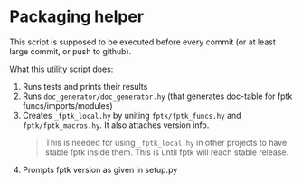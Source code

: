 
# Packaging helper

This script is supposed to be executed before every commit (or at least large commit, or push to github).

What this utility script does:
1. Runs tests and prints their results
2. Runs `doc_generator/doc_generator.hy` (that generates doc-table for fptk funcs/imports/modules)
3. Creates `_fptk_local.hy` by uniting `fptk/fptk_funcs.hy` and `fptk/fptk_macros.hy`. It also attaches version info.
   > This is needed for using `_fptk_local.hy` in other projects to have stable fptk inside them.
   > This is until fptk will reach stable release.
4. Prompts fptk version as given in setup.py
